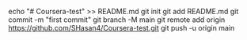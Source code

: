 echo "# Coursera-test" >> README.md
git init
git add README.md
git commit -m "first commit"
git branch -M main
git remote add origin https://github.com/SHasan4/Coursera-test.git
git push -u origin main
